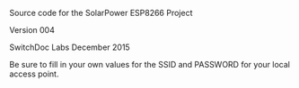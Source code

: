 Source code for the SolarPower ESP8266 Project

Version 004

SwitchDoc Labs
December 2015

Be sure to fill in your own values for the SSID and PASSWORD for your local access point.


